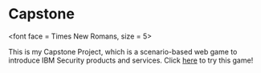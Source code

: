 # Capstone

<font face = Times New Romans, size = 5>

This is my Capstone Project, which is a scenario-based web game to introduce IBM Security products and services. Click [here](https://capstone-li.herokuapp.com/) to try this game!

</font>